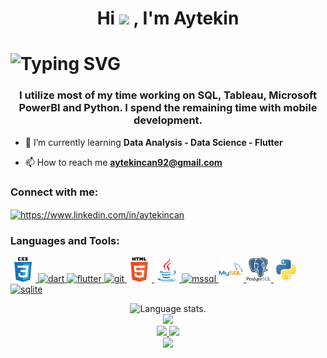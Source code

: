 <h1 align="center" , color =#FFA500> Hi <img src="https://raw.githubusercontent.com/MartinHeinz/MartinHeinz/master/wave.gif" width="30px" /> , I'm Aytekin


<h1 href="https://git.io/typing-svg"><img src="https://readme-typing-svg.demolab.com?font=Fira+Code&size=30&pause=200&color=FFA500&center=true&width=435&lines=Data+Analyst;Python+Developer" alt="Typing SVG" /></h1>

<h3 align="center">I utilize most of my time working on
SQL, Tableau, Microsoft PowerBI and Python. I spend the
remaining time with mobile development.  </h3>

- 🌱 I’m currently learning **Data Analysis - Data Science - Flutter**

- 📫 How to reach me **aytekincan92@gmail.com**

<h3 align="left">Connect with me:</h3>
<p align="left">
<a href="https://www.linkedin.com/in/aytekincan" target="blank"><img align="center" src="https://raw.githubusercontent.com/rahuldkjain/github-profile-readme-generator/master/src/images/icons/Social/linked-in-alt.svg" alt="https://www.linkedin.com/in/aytekincan" height="30" width="40" /></a>
</p>

<h3 align="left">Languages and Tools:</h3>
<p align="left"> <a href="https://www.w3schools.com/css/" target="_blank" rel="noreferrer"> <img src="https://raw.githubusercontent.com/devicons/devicon/master/icons/css3/css3-original-wordmark.svg" alt="css3" width="40" height="40"/> </a> <a href="https://dart.dev" target="_blank" rel="noreferrer"> <img src="https://www.vectorlogo.zone/logos/dartlang/dartlang-icon.svg" alt="dart" width="40" height="40"/> </a> <a href="https://flutter.dev" target="_blank" rel="noreferrer"> <img src="https://www.vectorlogo.zone/logos/flutterio/flutterio-icon.svg" alt="flutter" width="40" height="40"/> </a> <a href="https://git-scm.com/" target="_blank" rel="noreferrer"> <img src="https://www.vectorlogo.zone/logos/git-scm/git-scm-icon.svg" alt="git" width="40" height="40"/> </a> <a href="https://www.w3.org/html/" target="_blank" rel="noreferrer"> <img src="https://raw.githubusercontent.com/devicons/devicon/master/icons/html5/html5-original-wordmark.svg" alt="html5" width="40" height="40"/> </a> <a href="https://www.java.com" target="_blank" rel="noreferrer"> <img src="https://raw.githubusercontent.com/devicons/devicon/master/icons/java/java-original.svg" alt="java" width="40" height="40"/> </a> <a href="https://www.microsoft.com/en-us/sql-server" target="_blank" rel="noreferrer"> <img src="https://www.svgrepo.com/show/303229/microsoft-sql-server-logo.svg" alt="mssql" width="40" height="40"/> </a> <a href="https://www.mysql.com/" target="_blank" rel="noreferrer"> <img src="https://raw.githubusercontent.com/devicons/devicon/master/icons/mysql/mysql-original-wordmark.svg" alt="mysql" width="40" height="40"/> </a> <a href="https://www.postgresql.org" target="_blank" rel="noreferrer"> <img src="https://raw.githubusercontent.com/devicons/devicon/master/icons/postgresql/postgresql-original-wordmark.svg" alt="postgresql" width="40" height="40"/> </a> <a href="https://www.python.org" target="_blank" rel="noreferrer"> <img src="https://raw.githubusercontent.com/devicons/devicon/master/icons/python/python-original.svg" alt="python" width="40" height="40"/> </a> <a href="https://www.sqlite.org/" target="_blank" rel="noreferrer"> <img src="https://www.vectorlogo.zone/logos/sqlite/sqlite-icon.svg" alt="sqlite" width="40" height="40"/> </a> </p>


<div align="center">
  <img src="https://github-readme-stats.vercel.app/api/top-langs/?username=aytekincn&langs_count=8&theme=great-gatsby" alt="Language stats.">
</div>

<div align="center">
  <a href="https://github.com/aytekincn">
    <img src="https://github-readme-streak-stats.herokuapp.com?user=aytekincn&theme=rising-sun&hide_border=true&exclude_days=Sun" />
  </a>
  
</div>
  
<div align="center">
  <a href="https://github.com/aytekincn">
    <img src="http://github-profile-summary-cards.vercel.app/api/cards/stats?username=aytekincn&theme=slateorange" />
    <img src="http://github-profile-summary-cards.vercel.app/api/cards/most-commit-language?username=aytekincn&theme=slateorange" />
  </a>
</div>

<div align="center">
  <a href="https://github.com/aytekincn">
    <img src="http://github-profile-summary-cards.vercel.app/api/cards/profile-details?username=aytekincn&theme=slateorange" />
  </a>
  
  </div>



